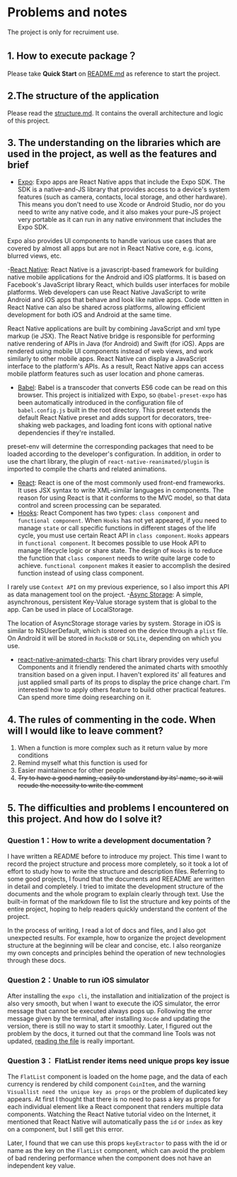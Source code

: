 # Problems and notes

The project is only for recruiment use.

## 1. How to execute package？

Please take **Quick Start** on [README.md](../README.md#-quick-start) as reference to start the project.

## 2.The structure of the application

Please read the [structure.md](structure.md). It contains the overall architecture and logic of this project.

## 3. The understanding on the libraries which are used in the project, as well as the features and brief

- [Expo][expo]: Expo apps are React Native apps that include the Expo SDK. The SDK is a native-and-JS library that provides access to a device's system features (such as camera, contacts, local storage, and other hardware). This means you don't need to use Xcode or Android Studio, nor do you need to write any native code, and it also makes your pure-JS project very portable as it can run in any native environment that includes the Expo SDK.

Expo also provides UI components to handle various use cases that are covered by almost all apps but are not in React Native core, e.g. icons, blurred views, etc.

-[React Native][reactnative]: React Native is a javascript-based framework for building native mobile applications for the Android and iOS platforms. It is based on Facebook's JavaScript library React, which builds user interfaces for mobile platforms. Web developers can use React Native JavaScript to write Android and iOS apps that behave and look like native apps. Code written in React Native can also be shared across platforms, allowing efficient development for both iOS and Android at the same time.

React Native applications are built by combining JavaScript and xml type markup (ie JSX). The React Native bridge is responsible for performing native rendering of APIs in Java (for Android) and Swift (for iOS). Apps are rendered using mobile UI components instead of web views, and work similarly to other mobile apps. React Native can display a JavaScript interface to the platform's APIs. As a result, React Native apps can access mobile platform features such as user location and phone cameras.

- [Babel][babel]: Babel is a transcoder that converts ES6 code can be read on this browser. This project is initialized with Expo, so `@babel-preset-expo` has been automatically introduced in the configuration file of `babel.config.js` built in the root directory.
  This preset extends the default React Native preset and adds support for decorators, tree-shaking web packages, and loading font icons with optional native dependencies if they're installed.

preset-env will determine the corresponding packages that need to be loaded according to the developer's configuration. In addition, in order to use the chart library, the plugin of `react-native-reanimated/plugin` is imported to compile the charts and related animations.

- [React][react]: React is one of the most commonly used front-end frameworks. It uses JSX syntax to write XML-similar languages ​​in components. The reason for using React is that it conforms to the MVC model, so that data control and screen processing can be separated.
- [Hooks][hooks]: React Component has two types: `class component` and `functional component`. When `Hooks` has not yet appeared, if you need to manage `state` or call specific functions in different stages of the life cycle, you must use certain React API in `class component`. `Hooks` appears in `functional component`. It becomes possible to use Hook API to manage lifecycle logic or share state. The design of `Hooks` is to reduce the function that `class component` needs to write quite large code to achieve. `functional component` makes it easier to accomplish the desired function instead of using class component.

I rarely use `Context API` on my previous experience, so I also import this API as data management tool on the project. -[Async Storage][async storage]: A simple, asynchronous, persistent Key-Value storage system that is global to the app. Can be used in place of LocalStorage.

The location of AsyncStorage storage varies by system.
Storage in iOS is similar to NSUserDefault, which is stored on the device through a `plist` file. On Android it will be stored in `RocksDB` or `SQLite`, depending on which you use.

- [react-native-animated-charts][react-native-animated-charts]: This chart library provides very useful Components and it friendly rendered the animated charts with smoothly transition based on a given input. I haven't explored its' all features and just applied small parts of its props to display the price change chart. I'm interestedi how to apply others feature to build other practical features. Can spend more time doing researching on it.

[expo]: https://docs.expo.dev/
[reactnative]: https://reactnative.dev/
[babel]: https://babeljs.io/
[react]: https://facebook.github.io/react/
[hooks]: https://zh-hant.reactjs.org/docs/hooks-intro.html
[async storage]: https://react-native-async-storage.github.io/async-storage/
[react-native-animated-charts]: https://github.com/rainbow-me/react-native-animated-charts

## 4. The rules of commenting in the code. When will I would like to leave comment?

1. When a function is more complex such as it return value by more conditions
2. Remind myself what this function is used for
3. Easier maintainence for other people
4. ~~Try to have a good naming, easily to understand by its' name, so it will recude the necessity to write the comment~~

## 5. The difficulties and problems I encountered on this project. And how do I solve it?

### Question 1：How to write a development documentation？

I have written a README before to introduce my project. This time I want to record the project structure and process more completely, so it took a lot of effort to study how to write the structure and description files. Referring to some good projects, I found that the documents and REEADME are written in detail and completely. I tried to imitate the development structure of the documents and the whole program to explain clearly through text. Use the built-in format of the markdown file to list the structure and key points of the entire project, hoping to help readers quickly understand the content of the project.

In the process of writing, I read a lot of docs and files, and I also got unexpected results. For example, how to organize the project development structure at the beginning will be clear and concise, etc. I also reorganize my own concepts and principles behind the operation of new technologies through these docs.

### Question 2：Unable to run iOS simulator

After installing the `expo cli`, the installation and initialization of the project is also very smooth, but when I want to execute the iOS simulator, the error message that cannot be executed always pops up. Following the error message given by the terminal, after installing `Xocde` and updating the version, there is still no way to start it smoothly.
Later, I figured out the problem by the docs, it turned out that the command line Tools was not updated, [reading the file](https://docs.expo.dev/workflow/ios-simulator/#step-3-try-it-out) is really important.

### Question 3： FlatList render items need unique props key issue

The `FlatList` component is loaded on the home page, and the data of each currency is rendered by child component `CoinItem`, and the warning `Visuallist need the unique key as props` or the problem of duplicated key appears. At first I thought that there is no need to pass a key as props for each individual element like a React component that renders multiple data components. Watching the React Native tutorial video on the Internet, it mentioned that React Native will automatically pass the `id` or `index` as key on a component, but I still get this error.

Later, I found that we can use this props `keyExtractor` to pass with the id or name as the key on the `FlatList` component, which can avoid the problem of bad rendering performance when the component does not have an independent key value.
